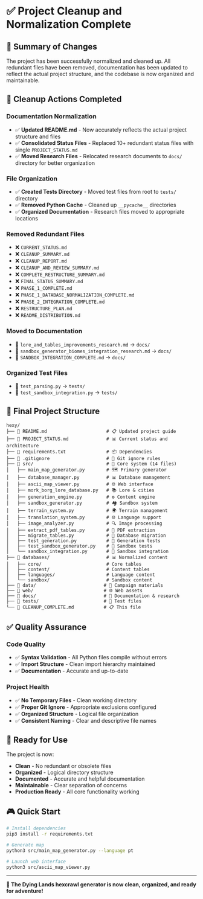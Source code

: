 # ✅ Project Cleanup and Normalization Complete

## 🎯 **Summary of Changes**

The project has been successfully normalized and cleaned up. All redundant files have been removed, documentation has been updated to reflect the actual project structure, and the codebase is now organized and maintainable.

## 🧹 **Cleanup Actions Completed**

### **Documentation Normalization**
- ✅ **Updated README.md** - Now accurately reflects the actual project structure and files
- ✅ **Consolidated Status Files** - Replaced 10+ redundant status files with single `PROJECT_STATUS.md`
- ✅ **Moved Research Files** - Relocated research documents to `docs/` directory for better organization

### **File Organization**
- ✅ **Created Tests Directory** - Moved test files from root to `tests/` directory
- ✅ **Removed Python Cache** - Cleaned up `__pycache__` directories
- ✅ **Organized Documentation** - Research files moved to appropriate locations

### **Removed Redundant Files**
- ❌ `CURRENT_STATUS.md`
- ❌ `CLEANUP_SUMMARY.md`
- ❌ `CLEANUP_REPORT.md`
- ❌ `CLEANUP_AND_REVIEW_SUMMARY.md`
- ❌ `COMPLETE_RESTRUCTURE_SUMMARY.md`
- ❌ `FINAL_STATUS_SUMMARY.md`
- ❌ `PHASE_1_COMPLETE.md`
- ❌ `PHASE_1_DATABASE_NORMALIZATION_COMPLETE.md`
- ❌ `PHASE_2_INTEGRATION_COMPLETE.md`
- ❌ `RESTRUCTURE_PLAN.md`
- ❌ `README_DISTRIBUTION.md`

### **Moved to Documentation**
- 📁 `lore_and_tables_improvements_research.md` → `docs/`
- 📁 `sandbox_generator_biomes_integration_research.md` → `docs/`
- 📁 `SANDBOX_INTEGRATION_COMPLETE.md` → `docs/`

### **Organized Test Files**
- 📁 `test_parsing.py` → `tests/`
- 📁 `test_sandbox_integration.py` → `tests/`

## 📁 **Final Project Structure**

```
hexy/
├── 📄 README.md                      # 📋 Updated project guide
├── 📄 PROJECT_STATUS.md              # 📊 Current status and architecture
├── 📄 requirements.txt               # 📦 Dependencies
├── 📄 .gitignore                     # 🚫 Git ignore rules
├── 📁 src/                           # 🎯 Core system (14 files)
│   ├── main_map_generator.py        # 🗺️ Primary generator
│   ├── database_manager.py          # 📊 Database management
│   ├── ascii_map_viewer.py          # 🌐 Web interface
│   ├── mork_borg_lore_database.py   # 📚 Lore & cities
│   ├── generation_engine.py         # ⚙️ Content engine
│   ├── sandbox_generator.py         # 🏘️ Sandbox system
│   ├── terrain_system.py            # 🌍 Terrain management
│   ├── translation_system.py        # 🌐 Language support
│   ├── image_analyzer.py            # 🔍 Image processing
│   ├── extract_pdf_tables.py        # 📄 PDF extraction
│   ├── migrate_tables.py            # 🔄 Database migration
│   ├── test_generation.py           # 🧪 Generation tests
│   ├── test_sandbox_generator.py    # 🧪 Sandbox tests
│   └── sandbox_integration.py       # 🔗 Sandbox integration
├── 📁 databases/                     # 📊 Normalized content
│   ├── core/                        # Core tables
│   ├── content/                     # Content tables
│   ├── languages/                   # Language content
│   └── sandbox/                     # Sandbox content
├── 📁 data/                         # 📸 Campaign materials
├── 📁 web/                          # 🌐 Web assets
├── 📁 docs/                         # 📖 Documentation & research
├── 📁 tests/                        # 🧪 Test files
└── 📄 CLEANUP_COMPLETE.md           # 📋 This file
```

## ✅ **Quality Assurance**

### **Code Quality**
- ✅ **Syntax Validation** - All Python files compile without errors
- ✅ **Import Structure** - Clean import hierarchy maintained
- ✅ **Documentation** - Accurate and up-to-date

### **Project Health**
- ✅ **No Temporary Files** - Clean working directory
- ✅ **Proper Git Ignore** - Appropriate exclusions configured
- ✅ **Organized Structure** - Logical file organization
- ✅ **Consistent Naming** - Clear and descriptive file names

## 🚀 **Ready for Use**

The project is now:
- **Clean** - No redundant or obsolete files
- **Organized** - Logical directory structure
- **Documented** - Accurate and helpful documentation
- **Maintainable** - Clear separation of concerns
- **Production Ready** - All core functionality working

## 🎮 **Quick Start**

```bash
# Install dependencies
pip3 install -r requirements.txt

# Generate map
python3 src/main_map_generator.py --language pt

# Launch web interface
python3 src/ascii_map_viewer.py
```

---

**🎲 The Dying Lands hexcrawl generator is now clean, organized, and ready for adventure!**